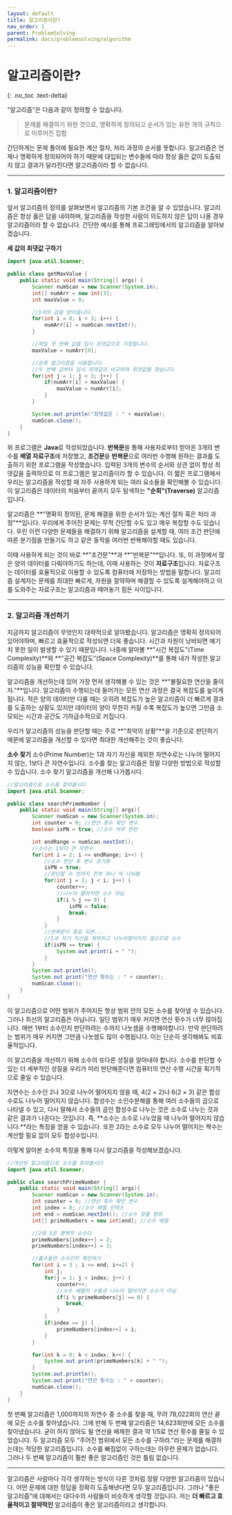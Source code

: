 ```yaml
---
layout: default
title: 알고리즘이란?
nav_order: 1
parent: ProblemSolving
permalink: docs/problemsolving/algorithm
---
```


# 알고리즘이란?   

{: .no_toc .text-delta}

"알고리즘"은 다음과 같이 정의할 수 있습니다.

> 문제를 해결하기 위한 것으로, 명확하게 정의되고 순서가 있는 유한 개의 규칙으로 이루어진 집합

간단하게는 문제 풀이에 필요한 계산 절차, 처리 과정의 순서를 뜻합니다. 알고리즘은 언제나 명확하게 정의되어야 하기 때문에 대입되는 변수들에 따라 항상 옳은 값이 도출되지 않고 결과가 달라진다면 알고리즘이라 할 수 없습니다.

---

### 1. 알고리즘이란?
   
앞서 알고리즘의 정의를 살펴보면서 알고리즘의 기본 조건을 알 수 있었습니다. 알고리즘은 항상 옳은 답을 내야하며, 알고리즘을 작성한 사람이 의도하지 않은 답이 나올 경우 알고리즘이라 할 수 없습니다. 간단한 예시를 통해 프로그래밍에서의 알고리즘을 알아보겠습니다. 
   
**세 값의 최댓값 구하기**

```java
import java.util.Scanner;

public class getMaxValue {
    public static void main(String[] args) {
        Scanner numScan = new Scanner(System.in);
        int[] numArr = new int[3];
        int maxValue = 0;

        //3개의 값을 받아옵니다.
        for(int i = 0; i < 3; i++) {
            numArr[i] = numScan.nextInt();
        }

        //제일 첫 번째 값을 임시 최댓값으로 지정합니다.
        maxValue = numArr[0];

        //순회 알고리즘을 사용합니다.
        //두 번째 값부터 임시 최댓값과 비교하며 최댓값을 찾습니다.
        for(int j = 1; j < 3; j++) {
            if(numArr[i] > maxValue) {
                maxValue = numArr[i];
            }
        }

        System.out.println("최댓값은 : " + maxValue);
        numScan.close();
    }
}
```
   
위 프로그램은 **Java**로 작성되었습니다. **반복문**을 통해 사용자로부터 받아온 3개의 변수를 **배열 자료구조**에 저장했고, **조건문**을 **반복문**으로 여러번 수행해 원하는 결과를 도출하기 위한 프로그램을 작성했습니다. 입력된 3개의 변수의 순서와 상관 없이 항상 최댓값을 출력하므로 이 프로그램은 알고리즘이라 할 수 있습니다. 이 짧은 프로그램에서 우리는 알고리즘을 작성할 때 자주 사용하게 되는 여러 요소들을 확인해볼 수 있습니다. 이 알고리즘은 데이터의 처음부터 끝까지 모두 탐색하는 **"순회"(Traverse)** 알고리즘입니다.   
   
알고리즘은 **"명확히 정의된, 문제 해결을 위한 순서가 있는 계산 절차 혹은 처리 과정"**입니다. 우리에게 주어진 문제는 무척 간단할 수도 있고 매우 복잡할 수도 있습니다. 우린 이런 다양한 문제들을 해결하기 위해 알고리즘을 설계할 때, 여러 조건 판단에 따른 분기점을 만들기도 하고 같은 동작을 여러번 반복해야할 때도 있습니다.   
   
이때 사용하게 되는 것이 바로 **"조건문"**과 **"반복문"**입니다. 또, 이 과정에서 많은 양의 데이터를 다뤄야하기도 하는데, 이때 사용하는 것이 **자료구조**입니다. 자료구조는 데이터를 효율적으로 이용할 수 있도록 컴퓨터에 저장하는 방법을 말합니다. 알고리즘 설계자는 문제를 최대한 빠르게, 자원을 절약하며 해결할 수 있도록 설계해야하고 이를 도와주는 자료구조는 알고리즘과 떼어놓기 힘든 사이입니다.

---

### 2. 알고리즘 개선하기

지금까지 알고리즘이 무엇인지 대략적으로 알아봤습니다. 알고리즘은 명확히 정의되어 있어야하며, 빠르고 효율적으로 작성되면 더욱 좋습니다. 시간과 자원이 낭비되면 예기치 못한 일이 발생할 수 있기 때문입니다. 나중에 알아볼 **"시간 복잡도"(Time Complexity)**와 **"공간 복잡도"(Space Complexity)**를 통해 내가 작성한 알고리즘의 성능을 확인할 수 있습니다.

알고리즘을 개선하는데 있어 가장 먼저 생각해볼 수 있는 것은 **"불필요한 연산을 줄이자."**입니다. 알고리즘이 수행되는데 들어가는 모든 연산 과정은 결국 복잡도를 높이게 됩니다. 적은 양의 데이터만 다룰 때는 오히려 복잡도가 높은 알고리즘이 더 빠르게 결과를 도출하는 상황도 있지만 데이터의 양이 무한히 커질 수록 복잡도가 높으면 그만큼 소모되는 시간과 공간도 기하급수적으로 커집니다.   

우리가 알고리즘의 성능을 판단할 때는 주로 **"최악의 상황"**을 기준으로 판단하기 때문에 알고리즘을 개선할 수 있다면 최대한 개선해주는 것이 좋습니다.

**소수 찾기**
소수(Prime Number)는 1과 자기 자신을 제외한 자연수로는 나누어 떨어지지 않는, 1보다 큰 자연수입니다. 소수를 찾는 알고리즘은 정말 다양한 방법으로 작성할 수 있습니다. 소수 찾기 알고리즘을 개선해 나가봅시다.

```java
//알고리즘으로 소수를 찾아봅시다
import java.util.Scanner;

public class searchPrimeNumber {
    public static void main(String[] args){
        Scanner numScan = new Scanner(System.in);
        int counter = 0; //연산 횟수 확인 변수
        boolean isPN = true; //소수 여부 판단

        int endRange = numScan.nextInt();
        //소수는 1보다 큰 자연수
        for(int i = 2; i <= endRange; i++) {
            //소수 판단 후 변수 초기화
            isPN = true;
            //판단할 수 전까지 전부 하나 씩 나눠봄
            for(int j = 2; j < i; j++) {
                counter++;
                //나누어 떨어지면 소수 아님
                if(i % j == 0) {
                    isPN = false;
                    break;
                }
            }
            //반복문이 종료 되면...
            //1과 자기 자신을 제외하고 나누어떨어지지 않으므로 소수
            if(isPN == true) {
                System.out.print(i + " ");
            }
        }
        System.out.println();
        System.out.print("연산 횟수는 : " + counter);
        numScan.close();
    }
}
```

이 알고리즘으로 어떤 범위가 주어지든 항상 범위 안의 모든 소수를 찾아낼 수 있습니다. 그러나 최선의 알고리즘은 아닙니다. 일단 범위가 매우 커지면 연산 횟수가 너무 많아집니다. 매번 1부터 소수인지 판단하려는 수까지 나눗셈을 수행해야합니다. 만약 판단하려는 범위가 매우 커지면 그만큼 나눗셈도 많이 수행됩니다. 이는 단순히 생각해봐도 비효율적입니다.

이 알고리즘을 개선하기 위해 소수의 또다른 성질을 알아내야 합니다. 소수를 판단할 수 있는 더 세부적인 성질을 우리가 미리 판단해준다면 컴퓨터의 연산 수행 시간을 획기적으로 줄일 수 있습니다.

자연수는 소수인 2나 3으로 나누어 떨어지지 않을 때, 4(2 × 2)나 6(2 × 3) 같은 합성수로도 나누어 떨어지지 않습니다. 합성수는 소인수분해를 통해 여러 소수들의 곱으로 나타낼 수 있고, 다시 말해서 소수들의 곱인 합성수로 나누는 것은 소수로 나누는 것과 같은 결과가 나온다는 것입니다. 즉, **소수는 소수로 나누었을 때 나누어 떨어지지 않습니다.**라는 특징을 얻을 수 있습니다. 또한 2라는 소수로 모두 나누어 떨어지는 짝수는 계산할 필요 없이 모두 합성수입니다.

이렇게 알아본 소수의 특징을 통해 다시 알고리즘을 작성해보겠습니다.

```java
//개선된 알고리즘으로 소수를 찾아봅시다
import java.util.Scanner;

public class searchPrimeNumber {
    public static void main(String[] args){
        Scanner numScan = new Scanner(System.in);
        int counter = 0; //연산 횟수 확인 변수
        int index = 0; //소수 배열 인덱스
        int end = numScan.nextInt(); //소수 찾을 범위
        int[] primeNumbers = new int[end]; //소수 배열

        //2와 3은 명백히 소수다
        primeNumbers[index++] = 2;
        primeNumbers[index++] = 3;

        //홀수들만 소수인지 확인하기
        for(int i = 3 ; i <= end; i+=2) {
            int j;
            for(j = 1; j < index; j++) {
                counter++;
                //소수 배열의 수들과 나누어 떨어지면 소수가 아님
                if(i % primeNumbers[j] == 0) {
                   break;
                }
            }
            if(index == j) {
                primeNumbers[index++] = i;
            }
        }

        for(int k = 0; k < index; k++) {
            System.out.print(primeNumbers[k] + " ");
        }
        System.out.println();
        System.out.print("연산 횟수는 : " + counter);
        numScan.close();
    }
}
```

첫 번째 알고리즘은 1,000까지의 자연수 중 소수를 찾을 때, 무려 78,022회의 연산 끝에 모든 소수를 찾아냈습니다. 그에 반해 두 번째 알고리즘은 14,623회만에 모든 소수를 찾아냈습니다. 굳이 하지 않아도 될 연산을 배제한 결과 약 1/5로 연산 횟수를 줄일 수 있었습니다. 두 알고리즘 모두 "주어진 범위에서 모든 소수를 구하라."라는 문제를 해결하는데는 적당한 알고리즘입니다. 소수를 빠짐없이 구하는데는 아무런 문제가 없습니다. 그러나 두 번째 알고리즘이 훨씬 좋은 알고리즘인 것은 틀림 없습니다.

---

알고리즘은 사람마다 각각 생각하는 방식이 다른 것처럼 정말 다양한 알고리즘이 있습니다. 어떤 문제에 대한 정답을 정확히 도출해낸다면 모두 알고리즘입니다. 그러나 "좋은 알고리즘"에 대해서는 대다수의 사람들이 비슷하게 생각할 것입니다. 저는 **더 빠르고 효율적이고 절약적인** 알고리즘이 좋은 알고리즘이라고 생각합니다.